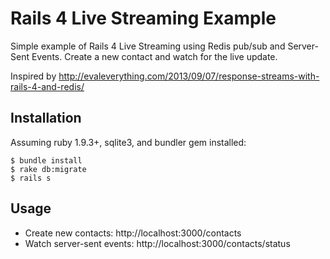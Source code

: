# Rails 4 Live Streaming Example

Simple example of Rails 4 Live Streaming using Redis pub/sub and Server-Sent Events.  Create a new contact
and watch for the live update.

Inspired by http://evaleverything.com/2013/09/07/response-streams-with-rails-4-and-redis/

## Installation

Assuming ruby 1.9.3+, sqlite3, and bundler gem installed:

    $ bundle install
    $ rake db:migrate
    $ rails s


## Usage

 * Create new contacts: http://localhost:3000/contacts
 * Watch server-sent events: http://localhost:3000/contacts/status

